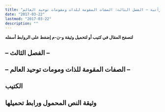 ```yaml
---
title: "استراتيجية التوحيد القرآنية ومنطق السياسة المحمدية – الجزء الثاني: مفهومات استراتيجية التوحيد القرآنية – الفصل الثالث: الصفات المقومة للذات ومقومات توحيد العالم"
date: "2017-03-22"
lastmod: "2017-03-22"
description: ""
---
```

**لتصفح المقال في كتيب أو لتحميل وثيقة و-ن-م إضغط على الروابط أسفله**

## **– الفصل الثالث –**

## **– الصفات المقومة للذات ومومات توحيد العالم –**

## الكتيب

## وثيقة النص المحمول ورابط تحميلها

###